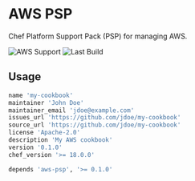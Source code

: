 # AWS PSP

Chef Platform Support Pack (PSP) for managing AWS.

![AWS Support](https://img.shields.io/badge/AWS%20Resources-574-orange)
![Last Build](https://img.shields.io/badge/Last%20build-20221030-grey)

## Usage

```ruby
name 'my-cookbook'
maintainer 'John Doe'
maintainer_email 'jdoe@example.com'
issues_url 'https://github.com/jdoe/my-cookbook'
source_url 'https://github.com/jdoe/my-cookbook'
license 'Apache-2.0'
description 'My AWS cookbook'
version '0.1.0'
chef_version '>= 18.0.0'

depends 'aws-psp', '>= 0.1.0'
```

